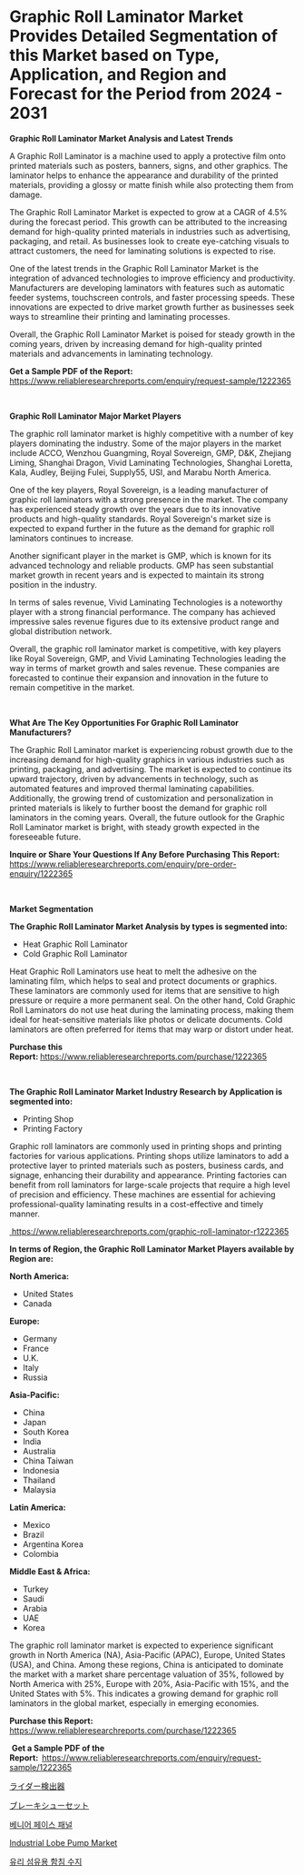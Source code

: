 <p><h1>Graphic Roll Laminator Market Provides Detailed Segmentation of this Market based on Type, Application, and Region and Forecast for the Period from 2024 - 2031</h1></p><p><strong>Graphic Roll Laminator Market Analysis and Latest Trends</strong></p>
<p><p>A Graphic Roll Laminator is a machine used to apply a protective film onto printed materials such as posters, banners, signs, and other graphics. The laminator helps to enhance the appearance and durability of the printed materials, providing a glossy or matte finish while also protecting them from damage.</p><p>The Graphic Roll Laminator Market is expected to grow at a CAGR of 4.5% during the forecast period. This growth can be attributed to the increasing demand for high-quality printed materials in industries such as advertising, packaging, and retail. As businesses look to create eye-catching visuals to attract customers, the need for laminating solutions is expected to rise.</p><p>One of the latest trends in the Graphic Roll Laminator Market is the integration of advanced technologies to improve efficiency and productivity. Manufacturers are developing laminators with features such as automatic feeder systems, touchscreen controls, and faster processing speeds. These innovations are expected to drive market growth further as businesses seek ways to streamline their printing and laminating processes.</p><p>Overall, the Graphic Roll Laminator Market is poised for steady growth in the coming years, driven by increasing demand for high-quality printed materials and advancements in laminating technology.</p></p>
<p><strong>Get a Sample PDF of the Report:&nbsp;</strong> <a href="https://www.reliableresearchreports.com/enquiry/request-sample/1222365">https://www.reliableresearchreports.com/enquiry/request-sample/1222365</a></p>
<p>&nbsp;</p>
<p><strong>Graphic Roll Laminator Major Market Players</strong></p>
<p><p>The graphic roll laminator market is highly competitive with a number of key players dominating the industry. Some of the major players in the market include ACCO, Wenzhou Guangming, Royal Sovereign, GMP, D&K, Zhejiang Liming, Shanghai Dragon, Vivid Laminating Technologies, Shanghai Loretta, Kala, Audley, Beijing Fulei, Supply55, USI, and Marabu North America.</p><p>One of the key players, Royal Sovereign, is a leading manufacturer of graphic roll laminators with a strong presence in the market. The company has experienced steady growth over the years due to its innovative products and high-quality standards. Royal Sovereign's market size is expected to expand further in the future as the demand for graphic roll laminators continues to increase.</p><p>Another significant player in the market is GMP, which is known for its advanced technology and reliable products. GMP has seen substantial market growth in recent years and is expected to maintain its strong position in the industry.</p><p>In terms of sales revenue, Vivid Laminating Technologies is a noteworthy player with a strong financial performance. The company has achieved impressive sales revenue figures due to its extensive product range and global distribution network.</p><p>Overall, the graphic roll laminator market is competitive, with key players like Royal Sovereign, GMP, and Vivid Laminating Technologies leading the way in terms of market growth and sales revenue. These companies are forecasted to continue their expansion and innovation in the future to remain competitive in the market.</p></p>
<p>&nbsp;</p>
<p><strong>What Are The Key Opportunities For Graphic Roll Laminator Manufacturers?</strong></p>
<p><p>The Graphic Roll Laminator market is experiencing robust growth due to the increasing demand for high-quality graphics in various industries such as printing, packaging, and advertising. The market is expected to continue its upward trajectory, driven by advancements in technology, such as automated features and improved thermal laminating capabilities. Additionally, the growing trend of customization and personalization in printed materials is likely to further boost the demand for graphic roll laminators in the coming years. Overall, the future outlook for the Graphic Roll Laminator market is bright, with steady growth expected in the foreseeable future.</p></p>
<p><strong>Inquire or Share Your Questions If Any Before Purchasing This Report:</strong> <a href="https://www.reliableresearchreports.com/enquiry/pre-order-enquiry/1222365">https://www.reliableresearchreports.com/enquiry/pre-order-enquiry/1222365</a></p>
<p>&nbsp;</p>
<p><strong>Market Segmentation</strong></p>
<p><strong>The Graphic Roll Laminator Market Analysis by types is segmented into:</strong></p>
<p><ul><li>Heat Graphic Roll Laminator</li><li>Cold Graphic Roll Laminator</li></ul></p>
<p><p>Heat Graphic Roll Laminators use heat to melt the adhesive on the laminating film, which helps to seal and protect documents or graphics. These laminators are commonly used for items that are sensitive to high pressure or require a more permanent seal. On the other hand, Cold Graphic Roll Laminators do not use heat during the laminating process, making them ideal for heat-sensitive materials like photos or delicate documents. Cold laminators are often preferred for items that may warp or distort under heat.</p></p>
<p><strong>Purchase this Report:&nbsp;</strong><a href="https://www.reliableresearchreports.com/purchase/1222365">https://www.reliableresearchreports.com/purchase/1222365</a></p>
<p>&nbsp;</p>
<p><strong>The Graphic Roll Laminator Market Industry Research by Application is segmented into:</strong></p>
<p><ul><li>Printing Shop</li><li>Printing Factory</li></ul></p>
<p><p>Graphic roll laminators are commonly used in printing shops and printing factories for various applications. Printing shops utilize laminators to add a protective layer to printed materials such as posters, business cards, and signage, enhancing their durability and appearance. Printing factories can benefit from roll laminators for large-scale projects that require a high level of precision and efficiency. These machines are essential for achieving professional-quality laminating results in a cost-effective and timely manner.</p></p>
<p><a href="https://www.reliableresearchreports.com/graphic-roll-laminator-r1222365">&nbsp;https://www.reliableresearchreports.com/graphic-roll-laminator-r1222365</a></p>
<p><strong>In terms of Region, the Graphic Roll Laminator Market Players available by Region are:</strong></p>
<p>
    <p> <strong> North America: </strong>
        <ul>
            <li>United States</li>
            <li>Canada</li>
        </ul>
        </p> 
    <p> <strong> Europe: </strong>
        <ul>
            <li>Germany</li>
            <li>France</li>
            <li>U.K.</li>
            <li>Italy</li>
            <li>Russia</li>
        </ul>
        </p> 
    <p> <strong> Asia-Pacific: </strong>
        <ul>
            <li>China</li>
            <li>Japan</li>
            <li>South Korea</li>
            <li>India</li>
            <li>Australia</li>
            <li>China Taiwan</li>
            <li>Indonesia</li>
            <li>Thailand</li>
            <li>Malaysia</li>
        </ul>
        </p> 
    <p> <strong> Latin America: </strong>
        <ul>
            <li>Mexico</li>
            <li>Brazil</li>
            <li>Argentina Korea</li>
            <li>Colombia</li>
        </ul>
        </p> 
    <p> <strong> Middle East & Africa: </strong>
        <ul>
            <li>Turkey</li>
            <li>Saudi</li>
            <li>Arabia</li>
            <li>UAE</li>
            <li>Korea</li>
        </ul>
    </p>
    </p>
<p><p>The graphic roll laminator market is expected to experience significant growth in North America (NA), Asia-Pacific (APAC), Europe, United States (USA), and China. Among these regions, China is anticipated to dominate the market with a market share percentage valuation of 35%, followed by North America with 25%, Europe with 20%, Asia-Pacific with 15%, and the United States with 5%. This indicates a growing demand for graphic roll laminators in the global market, especially in emerging economies.</p></p>
<p><strong>Purchase this Report: </strong><a href="https://www.reliableresearchreports.com/purchase/1222365">https://www.reliableresearchreports.com/purchase/1222365</a></p>
<p>&nbsp;<strong>Get a Sample PDF of the Report:&nbsp;&nbsp;</strong><a href="https://www.reliableresearchreports.com/enquiry/request-sample/1222365">https://www.reliableresearchreports.com/enquiry/request-sample/1222365</a></p>
<p><strong></strong></p>
<p><p><a href="https://github.com/laurenreichert/Market-Research-Report-List-2/blob/main/7495485162716.md">ライダー検出器</a></p><p><a href="https://github.com/vtbvgl20191192/Market-Research-Report-List-2/blob/main/3609850162715.md">ブレーキシューセット</a></p><p><a href="https://github.com/fatmarawatan39/Market-Research-Report-List-1/blob/main/7053056175166.md">베니어 페이스 패널</a></p><p><a href="https://github.com/caicuccucga/Market-Research-Report-List-1/blob/main/industrial-lobe-pump-market.md">Industrial Lobe Pump Market</a></p><p><a href="https://github.com/Wesleyeilly8796202/Market-Research-Report-List-1/blob/main/7658630175167.md">유리 섬유용 함침 수지</a></p></p>